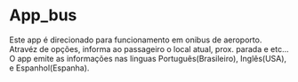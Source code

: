 # App_bus
Este app é direcionado para funcionamento em onibus de aeroporto.
Atravéz de opções, informa ao passageiro o local atual, prox. parada e etc... O app  emite as informações nas linguas Português(Brasileiro), Inglês(USA), e Espanhol(Espanha).

